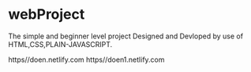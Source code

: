 # webProject

The  simple and beginner level project Designed and Devloped by use of HTML,CSS,PLAIN-JAVASCRIPT. 


https//doen.netlify.com
https//doen1.netlify.com

